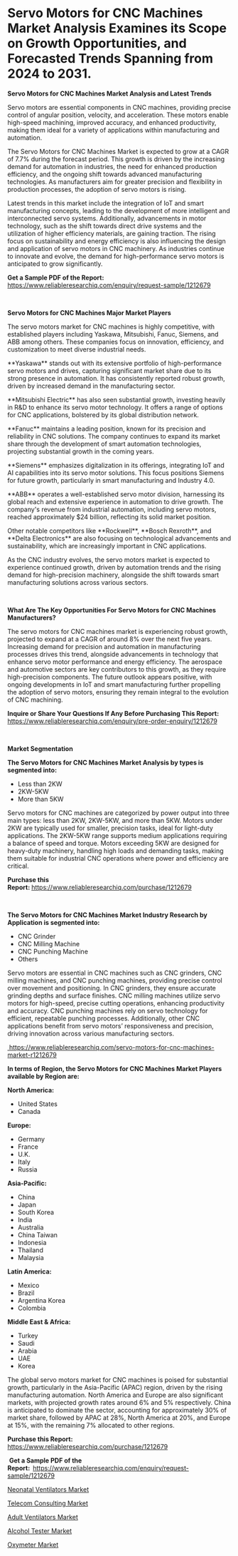 <p><h1>Servo Motors for CNC Machines Market Analysis Examines its Scope on Growth Opportunities, and Forecasted Trends Spanning from 2024 to 2031.</h1></p><p><strong>Servo Motors for CNC Machines Market Analysis and Latest Trends</strong></p>
<p><p>Servo motors are essential components in CNC machines, providing precise control of angular position, velocity, and acceleration. These motors enable high-speed machining, improved accuracy, and enhanced productivity, making them ideal for a variety of applications within manufacturing and automation.</p><p>The Servo Motors for CNC Machines Market is expected to grow at a CAGR of 7.7% during the forecast period. This growth is driven by the increasing demand for automation in industries, the need for enhanced production efficiency, and the ongoing shift towards advanced manufacturing technologies. As manufacturers aim for greater precision and flexibility in production processes, the adoption of servo motors is rising.</p><p>Latest trends in this market include the integration of IoT and smart manufacturing concepts, leading to the development of more intelligent and interconnected servo systems. Additionally, advancements in motor technology, such as the shift towards direct drive systems and the utilization of higher efficiency materials, are gaining traction. The rising focus on sustainability and energy efficiency is also influencing the design and application of servo motors in CNC machinery. As industries continue to innovate and evolve, the demand for high-performance servo motors is anticipated to grow significantly.</p></p>
<p><strong>Get a Sample PDF of the Report:&nbsp;</strong> <a href="https://www.reliableresearchiq.com/enquiry/request-sample/1212679?utm_campaign=1094&utm_medium=2&utm_source=Github&utm_content=ia&utm_term=17122024&utm_id=servo-motors-for-cnc-machines">https://www.reliableresearchiq.com/enquiry/request-sample/1212679</a></p>
<p>&nbsp;</p>
<p><strong>Servo Motors for CNC Machines Major Market Players</strong></p>
<p><p>The servo motors market for CNC machines is highly competitive, with established players including Yaskawa, Mitsubishi, Fanuc, Siemens, and ABB among others. These companies focus on innovation, efficiency, and customization to meet diverse industrial needs.</p><p>**Yaskawa** stands out with its extensive portfolio of high-performance servo motors and drives, capturing significant market share due to its strong presence in automation. It has consistently reported robust growth, driven by increased demand in the manufacturing sector.</p><p>**Mitsubishi Electric** has also seen substantial growth, investing heavily in R&D to enhance its servo motor technology. It offers a range of options for CNC applications, bolstered by its global distribution network.</p><p>**Fanuc** maintains a leading position, known for its precision and reliability in CNC solutions. The company continues to expand its market share through the development of smart automation technologies, projecting substantial growth in the coming years.</p><p>**Siemens** emphasizes digitalization in its offerings, integrating IoT and AI capabilities into its servo motor solutions. This focus positions Siemens for future growth, particularly in smart manufacturing and Industry 4.0.</p><p>**ABB** operates a well-established servo motor division, harnessing its global reach and extensive experience in automation to drive growth. The company's revenue from industrial automation, including servo motors, reached approximately $24 billion, reflecting its solid market position.</p><p>Other notable competitors like **Rockwell**, **Bosch Rexroth**, and **Delta Electronics** are also focusing on technological advancements and sustainability, which are increasingly important in CNC applications. </p><p>As the CNC industry evolves, the servo motors market is expected to experience continued growth, driven by automation trends and the rising demand for high-precision machinery, alongside the shift towards smart manufacturing solutions across various sectors.</p></p>
<p>&nbsp;</p>
<p><strong>What Are The Key Opportunities For Servo Motors for CNC Machines Manufacturers?</strong></p>
<p><p>The servo motors for CNC machines market is experiencing robust growth, projected to expand at a CAGR of around 8% over the next five years. Increasing demand for precision and automation in manufacturing processes drives this trend, alongside advancements in technology that enhance servo motor performance and energy efficiency. The aerospace and automotive sectors are key contributors to this growth, as they require high-precision components. The future outlook appears positive, with ongoing developments in IoT and smart manufacturing further propelling the adoption of servo motors, ensuring they remain integral to the evolution of CNC machining.</p></p>
<p><strong>Inquire or Share Your Questions If Any Before Purchasing This Report:</strong> <a href="https://www.reliableresearchiq.com/enquiry/pre-order-enquiry/1212679?utm_campaign=1094&utm_medium=2&utm_source=Github&utm_content=ia&utm_term=17122024&utm_id=servo-motors-for-cnc-machines">https://www.reliableresearchiq.com/enquiry/pre-order-enquiry/1212679</a></p>
<p>&nbsp;</p>
<p><strong>Market Segmentation</strong></p>
<p><strong>The Servo Motors for CNC Machines Market Analysis by types is segmented into:</strong></p>
<p><ul><li>Less than 2KW</li><li>2KW-5KW</li><li>More than 5KW</li></ul></p>
<p><p>Servo motors for CNC machines are categorized by power output into three main types: less than 2KW, 2KW-5KW, and more than 5KW. Motors under 2KW are typically used for smaller, precision tasks, ideal for light-duty applications. The 2KW-5KW range supports medium applications requiring a balance of speed and torque. Motors exceeding 5KW are designed for heavy-duty machinery, handling high loads and demanding tasks, making them suitable for industrial CNC operations where power and efficiency are critical.</p></p>
<p><strong>Purchase this Report:&nbsp;</strong><a href="https://www.reliableresearchiq.com/purchase/1212679?utm_campaign=1094&utm_medium=2&utm_source=Github&utm_content=ia&utm_term=17122024&utm_id=servo-motors-for-cnc-machines">https://www.reliableresearchiq.com/purchase/1212679</a></p>
<p>&nbsp;</p>
<p><strong>The Servo Motors for CNC Machines Market Industry Research by Application is segmented into:</strong></p>
<p><ul><li>CNC Grinder</li><li>CNC Milling Machine</li><li>CNC Punching Machine</li><li>Others</li></ul></p>
<p><p>Servo motors are essential in CNC machines such as CNC grinders, CNC milling machines, and CNC punching machines, providing precise control over movement and positioning. In CNC grinders, they ensure accurate grinding depths and surface finishes. CNC milling machines utilize servo motors for high-speed, precise cutting operations, enhancing productivity and accuracy. CNC punching machines rely on servo technology for efficient, repeatable punching processes. Additionally, other CNC applications benefit from servo motors’ responsiveness and precision, driving innovation across various manufacturing sectors.</p></p>
<p><a href="https://www.reliableresearchiq.com/servo-motors-for-cnc-machines-market-r1212679?utm_campaign=1094&utm_medium=2&utm_source=Github&utm_content=ia&utm_term=17122024&utm_id=servo-motors-for-cnc-machines">&nbsp;https://www.reliableresearchiq.com/servo-motors-for-cnc-machines-market-r1212679</a></p>
<p><strong>In terms of Region, the Servo Motors for CNC Machines Market Players available by Region are:</strong></p>
<p>
    <p> <strong> North America: </strong>
        <ul>
            <li>United States</li>
            <li>Canada</li>
        </ul>
        </p> 
    <p> <strong> Europe: </strong>
        <ul>
            <li>Germany</li>
            <li>France</li>
            <li>U.K.</li>
            <li>Italy</li>
            <li>Russia</li>
        </ul>
        </p> 
    <p> <strong> Asia-Pacific: </strong>
        <ul>
            <li>China</li>
            <li>Japan</li>
            <li>South Korea</li>
            <li>India</li>
            <li>Australia</li>
            <li>China Taiwan</li>
            <li>Indonesia</li>
            <li>Thailand</li>
            <li>Malaysia</li>
        </ul>
        </p> 
    <p> <strong> Latin America: </strong>
        <ul>
            <li>Mexico</li>
            <li>Brazil</li>
            <li>Argentina Korea</li>
            <li>Colombia</li>
        </ul>
        </p> 
    <p> <strong> Middle East & Africa: </strong>
        <ul>
            <li>Turkey</li>
            <li>Saudi</li>
            <li>Arabia</li>
            <li>UAE</li>
            <li>Korea</li>
        </ul>
    </p>
    </p>
<p><p>The global servo motors market for CNC machines is poised for substantial growth, particularly in the Asia-Pacific (APAC) region, driven by the rising manufacturing automation. North America and Europe are also significant markets, with projected growth rates around 6% and 5% respectively. China is anticipated to dominate the sector, accounting for approximately 30% of market share, followed by APAC at 28%, North America at 20%, and Europe at 15%, with the remaining 7% allocated to other regions.</p></p>
<p><strong>Purchase this Report: </strong><a href="https://www.reliableresearchiq.com/purchase/1212679?utm_campaign=1094&utm_medium=2&utm_source=Github&utm_content=ia&utm_term=17122024&utm_id=servo-motors-for-cnc-machines">https://www.reliableresearchiq.com/purchase/1212679</a></p>
<p>&nbsp;<strong>Get a Sample PDF of the Report:&nbsp;&nbsp;</strong><a href="https://www.reliableresearchiq.com/enquiry/request-sample/1212679?utm_campaign=1094&utm_medium=2&utm_source=Github&utm_content=ia&utm_term=17122024&utm_id=servo-motors-for-cnc-machines">https://www.reliableresearchiq.com/enquiry/request-sample/1212679</a></p>
<p><strong></strong></p>
<p><p><a href="https://www.linkedin.com/pulse/detailed-analysis-neonatal-ventilators-market-decision-making-6kxxc?utm_campaign=1094&utm_medium=2&utm_source=Github&utm_content=ia&utm_term=17122024&utm_id=servo-motors-for-cnc-machines">Neonatal Ventilators Market</a></p><p><a href="https://www.linkedin.com/pulse/global-growth-telecom-consulting-market-projected-148-cagr-ytvtf?utm_campaign=1094&utm_medium=2&utm_source=Github&utm_content=ia&utm_term=17122024&utm_id=servo-motors-for-cnc-machines">Telecom Consulting Market</a></p><p><a href="https://www.linkedin.com/pulse/growth-projections-adult-ventilators-market-comprehensive-analysis-g3agf?utm_campaign=1094&utm_medium=2&utm_source=Github&utm_content=ia&utm_term=17122024&utm_id=servo-motors-for-cnc-machines">Adult Ventilators Market</a></p><p><a href="https://www.linkedin.com/pulse/alcohol-tester-market-size-expanding-cagr-86-period-2024-2031-kfjhf?utm_campaign=1094&utm_medium=2&utm_source=Github&utm_content=ia&utm_term=17122024&utm_id=servo-motors-for-cnc-machines">Alcohol Tester Market</a></p><p><a href="https://www.linkedin.com/pulse/analyzing-oxymeter-market-dynamics-growth-drivers-forecasted-e3mrf?utm_campaign=1094&utm_medium=2&utm_source=Github&utm_content=ia&utm_term=17122024&utm_id=servo-motors-for-cnc-machines">Oxymeter Market</a></p></p>
